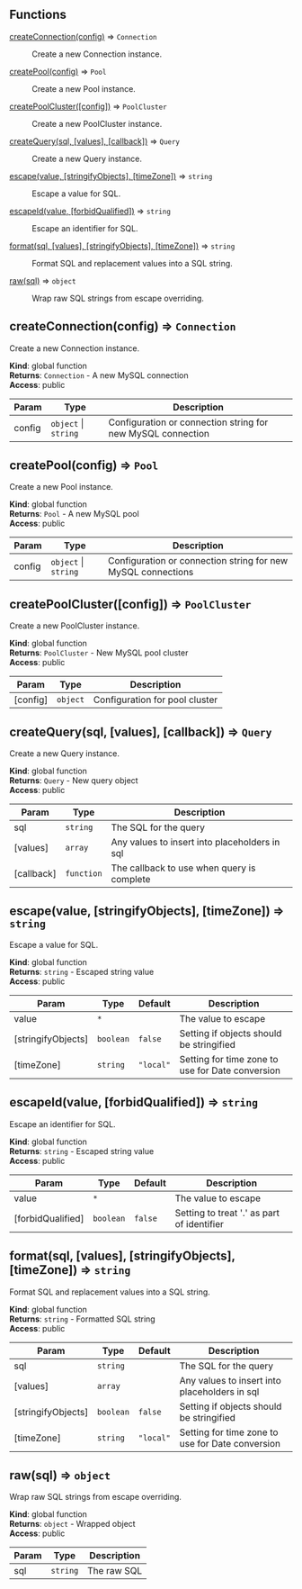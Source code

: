 ## Functions

<dl>
<dt><a href="#createConnection">createConnection(config)</a> ⇒ <code>Connection</code></dt>
<dd><p>Create a new Connection instance.</p>
</dd>
<dt><a href="#createPool">createPool(config)</a> ⇒ <code>Pool</code></dt>
<dd><p>Create a new Pool instance.</p>
</dd>
<dt><a href="#createPoolCluster">createPoolCluster([config])</a> ⇒ <code>PoolCluster</code></dt>
<dd><p>Create a new PoolCluster instance.</p>
</dd>
<dt><a href="#createQuery">createQuery(sql, [values], [callback])</a> ⇒ <code>Query</code></dt>
<dd><p>Create a new Query instance.</p>
</dd>
<dt><a href="#escape">escape(value, [stringifyObjects], [timeZone])</a> ⇒ <code>string</code></dt>
<dd><p>Escape a value for SQL.</p>
</dd>
<dt><a href="#escapeId">escapeId(value, [forbidQualified])</a> ⇒ <code>string</code></dt>
<dd><p>Escape an identifier for SQL.</p>
</dd>
<dt><a href="#format">format(sql, [values], [stringifyObjects], [timeZone])</a> ⇒ <code>string</code></dt>
<dd><p>Format SQL and replacement values into a SQL string.</p>
</dd>
<dt><a href="#raw">raw(sql)</a> ⇒ <code>object</code></dt>
<dd><p>Wrap raw SQL strings from escape overriding.</p>
</dd>
</dl>

<a name="createConnection"></a>

## createConnection(config) ⇒ <code>Connection</code>
Create a new Connection instance.

**Kind**: global function  
**Returns**: <code>Connection</code> - A new MySQL connection  
**Access**: public  

| Param | Type | Description |
| --- | --- | --- |
| config | <code>object</code> \| <code>string</code> | Configuration or connection string for new MySQL connection |

<a name="createPool"></a>

## createPool(config) ⇒ <code>Pool</code>
Create a new Pool instance.

**Kind**: global function  
**Returns**: <code>Pool</code> - A new MySQL pool  
**Access**: public  

| Param | Type | Description |
| --- | --- | --- |
| config | <code>object</code> \| <code>string</code> | Configuration or connection string for new MySQL connections |

<a name="createPoolCluster"></a>

## createPoolCluster([config]) ⇒ <code>PoolCluster</code>
Create a new PoolCluster instance.

**Kind**: global function  
**Returns**: <code>PoolCluster</code> - New MySQL pool cluster  
**Access**: public  

| Param | Type | Description |
| --- | --- | --- |
| [config] | <code>object</code> | Configuration for pool cluster |

<a name="createQuery"></a>

## createQuery(sql, [values], [callback]) ⇒ <code>Query</code>
Create a new Query instance.

**Kind**: global function  
**Returns**: <code>Query</code> - New query object  
**Access**: public  

| Param | Type | Description |
| --- | --- | --- |
| sql | <code>string</code> | The SQL for the query |
| [values] | <code>array</code> | Any values to insert into placeholders in sql |
| [callback] | <code>function</code> | The callback to use when query is complete |

<a name="escape"></a>

## escape(value, [stringifyObjects], [timeZone]) ⇒ <code>string</code>
Escape a value for SQL.

**Kind**: global function  
**Returns**: <code>string</code> - Escaped string value  
**Access**: public  

| Param | Type | Default | Description |
| --- | --- | --- | --- |
| value | <code>\*</code> |  | The value to escape |
| [stringifyObjects] | <code>boolean</code> | <code>false</code> | Setting if objects should be stringified |
| [timeZone] | <code>string</code> | <code>&quot;local&quot;</code> | Setting for time zone to use for Date conversion |

<a name="escapeId"></a>

## escapeId(value, [forbidQualified]) ⇒ <code>string</code>
Escape an identifier for SQL.

**Kind**: global function  
**Returns**: <code>string</code> - Escaped string value  
**Access**: public  

| Param | Type | Default | Description |
| --- | --- | --- | --- |
| value | <code>\*</code> |  | The value to escape |
| [forbidQualified] | <code>boolean</code> | <code>false</code> | Setting to treat '.' as part of identifier |

<a name="format"></a>

## format(sql, [values], [stringifyObjects], [timeZone]) ⇒ <code>string</code>
Format SQL and replacement values into a SQL string.

**Kind**: global function  
**Returns**: <code>string</code> - Formatted SQL string  
**Access**: public  

| Param | Type | Default | Description |
| --- | --- | --- | --- |
| sql | <code>string</code> |  | The SQL for the query |
| [values] | <code>array</code> |  | Any values to insert into placeholders in sql |
| [stringifyObjects] | <code>boolean</code> | <code>false</code> | Setting if objects should be stringified |
| [timeZone] | <code>string</code> | <code>&quot;local&quot;</code> | Setting for time zone to use for Date conversion |

<a name="raw"></a>

## raw(sql) ⇒ <code>object</code>
Wrap raw SQL strings from escape overriding.

**Kind**: global function  
**Returns**: <code>object</code> - Wrapped object  
**Access**: public  

| Param | Type | Description |
| --- | --- | --- |
| sql | <code>string</code> | The raw SQL |

